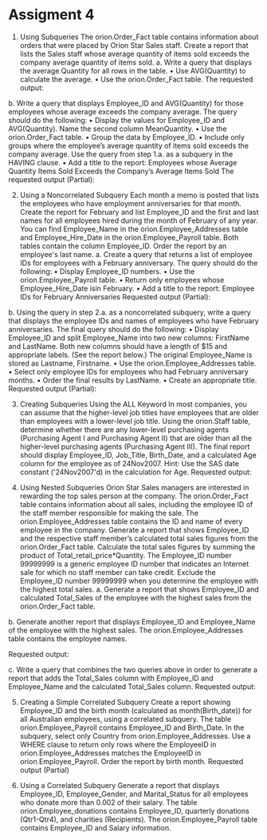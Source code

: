 # Assigment 4
1.   Using Subqueries
The orion.Order_Fact table contains information about orders that were placed by Orion Star Sales staff. Create a report that lists the Sales staff whose average quantity of items sold exceeds the company average quantity of items sold.
a.   Write a query that displays the average Quantity for all rows in the table.
•	Use AVG(Quantity) to calculate the average.
•	Use the orion.Order_Fact table.
The requested output:
 
b.   Write a query that displays Employee_ID and AVG(Quantity) for those employees whose average exceeds the company average. The query should do the following:
•	Display the values for Employee_ID and AVG(Quantity). Name the second column MeanQuantity.
•	Use the orion.Order_Fact table.
•	Group the data by Employee_ID.
•	Include only groups where the employee’s average quantity of items sold exceeds the company average. Use the query from step 1.a. as a subquery in the HAVING clause.
•	Add a title to the report: Employees whose Average Quantity Items Sold Exceeds the Company’s Average Items Sold
The requested output (Partial):
 
2.   Using a Noncorrelated Subquery
Each month a memo is posted that lists the employees who have employment anniversaries for that month. Create the report for February and list Employee_ID and the first and last names for all employees hired during the month of February of any year.
You can find Employee_Name in the orion.Employee_Addresses table and Employee_Hire_Date in the orion.Employee_Payroll table. Both tables contain the column Employee_ID. Order the report by an employee's last name.
a.   Create a query that returns a list of employee IDs for employees with a February anniversary. The query should do the following:
•	Display Employee_ID numbers.
•	Use the orion.Employee_Payroll table.
•	Return only employees whose Employee_Hire_Date isin February.
•	Add a title to the report:  Employee IDs for February Anniversaries
Requested output (Partial):
 
b.   Using the query in step 2.a. as a noncorrelated subquery, write a query that displays the employee IDs and names of employees who have February anniversaries. The final query should do the following:
•	Display Employee_ID and split Employee_Name into two new columns: FirstName and LastName. Both new columns should have a length of $15 and appropriate labels. (See the report below.) The original Employee_Name is stored as Lastname, Firstname.
•	Use the orion.Employee_Addresses table.
•	Select only employee IDs for employees who had February anniversary months.
•	Order the final results by LastName.
•	 Create an appropriate title.
Requested output (Partial):
 
3.   Creating Subqueries Using the ALL Keyword
In most companies, you can assume that the higher-level job titles have employees that are older than employees with a lower-level job title. Using the orion.Staff table, determine whether there are any lower-level purchasing agents (Purchasing Agent I and Purchasing Agent II) that are older than all the higher-level purchasing agents (Purchasing Agent III). The final report should display Employee_ID, Job_Title, Birth_Date, and a calculated Age column for the employee as of 24Nov2007.
Hint:	Use the SAS date constant ('24Nov2007'd) in the calculation for Age. 
Requested output:
 
4.    Using Nested Subqueries
Orion Star Sales managers are interested in rewarding the top sales person at the company. The orion.Order_Fact table contains information about all sales, including the employee ID of the staff member responsible for making the sale. The orion.Employee_Addresses table contains the ID and name of every employee in the company.
Generate a report that shows Employee_ID and the respective staff member’s calculated total sales figures from the orion.Order_Fact table. Calculate the total sales figures by summing the product of Total_retail_price*Quantity. The Employee_ID number 99999999 is a generic employee ID number that indicates an Internet sale for which no staff member can take credit. Exclude the Employee_ID number 99999999 when you determine the employee with the highest total sales.
a.   Generate a report that shows Employee_ID and calculated Total_Sales of the employee with the highest sales from the orion.Order_Fact table.
 
b.   Generate another report that displays Employee_ID and Employee_Name of the employee with the highest sales. The orion.Employee_Addresses table contains the employee names.

Requested output:
 
c.   Write a query that combines the two queries above in order to generate a report that adds the Total_Sales column with Employee_ID and Employee_Name and the calculated Total_Sales column.
Requested output:
 
5.   Creating a Simple Correlated Subquery
Create a report showing Employee_ID and the birth month (calculated as month(Birth_date)) for all Australian employees, using a correlated subquery.
The table orion.Employee_Payroll contains Employee_ID and Birth_Date.
In the subquery, select only Country from orion.Employee_Addresses. Use a WHERE clause to return only rows where the EmployeeID in orion.Employee_Addresses matches the EmployeeID in orion.Employee_Payroll.
Order the report by birth month.
Requested output (Partial)
 
6.   Using a Correlated Subquery
Generate a report that displays Employee_ID, Employee_Gender, and Marital_Status for all employees who donate more than 0.002 of their salary. The table orion.Employee_donations contains Employee_ID, quarterly donations (Qtr1-Qtr4), and charities (Recipients). The orion.Employee_Payroll table contains Employee_ID and Salary information.


